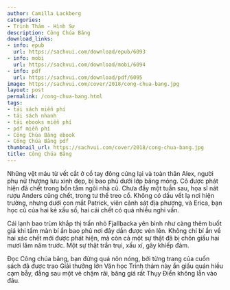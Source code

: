 ```yaml
---
author: Camilla Lackberg
categories:
- Trinh Thám - Hình Sự
description: Công Chúa Băng
download_links:
- info: epub
  url: https://sachvui.com/download/epub/6093
- info: mobi
  url: https://sachvui.com/download/mobi/6094
- info: pdf
  url: https://sachvui.com/download/pdf/6095
image: https://sachvui.com/cover/2018/cong-chua-bang.jpg
layout: post
permalink: /cong-chua-bang.html
tags:
- tải sách miễn phí
- tải sách nhanh
- tải ebooks miễn phí
- pdf miễn phí
- Công Chúa Băng ebook
- Công Chúa Băng pdf
thumbnail_url: https://sachvui.com/cover/2018/cong-chua-bang.jpg
title: Công Chúa Băng
---
```


 <div class="item-desc text-justify"> <p>Những vệt máu từ vết cắt ở cổ tay đông cứng lại và toàn thân Alex, người phụ nữ thượng lưu xinh đẹp, bị bao phủ dưới lớp băng mỏng. Cô được phát hiện đã chết trong bồn tắm ngôi nhà cũ. Chưa đầy một tuần sau, họa sĩ nát rượu Anders cũng chết, trong tư thế treo cổ. Không có dấu vết lạ nơi hiện trường, nhưng dưới con mắt Patrick, viên cảnh sát địa phương, và Erica, bạn học cũ của hai kẻ xấu số, hai cái chết có quá nhiều nghi vấn.</p><p>Cái lạnh bao trùm khắp thị trấn nhỏ Fjallbacka yên bình như càng thêm buốt giá khi tấm màn bí ẩn bao phủ nơi đây dần được vén lên. Không chỉ bí ẩn về hai xác chết mới được phát hiện, mà còn cả một sự thật đã bị chôn giấu hai mươi lăm năm trước. Một sự thật trần trụi, xấu xí, gây khiếp đảm.</p><p>Đọc Công chúa băng, bạn đừng quá nôn nóng, bởi từng trang của cuốn sách đã được trao Giải thưởng lớn Văn học Trinh thám này ẩn giấu quán hiều cạm bẫy, đằng sau một vẻ chậm rãi, băng giá rất Thụy Điển không lẫn vào đâu.</p> </div>